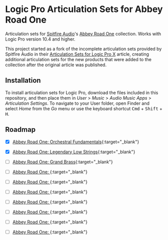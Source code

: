 # Logic Pro Articulation Sets for Abbey Road One
Articulation sets for [Spitfire Audio](https://www.spitfireaudio.com/)'s [Abbey Road One](https://www.spitfireaudio.com/abbey-road-one) collection. Works with Logic Pro version 10.4 and higher.

This project started as a fork of the incomplete articulation sets provided by Spitfire Audio in their [Articulation Sets for Logic Pro X](https://spitfireaudio.zendesk.com/hc/en-us/articles/360018909538-Articulation-Sets-for-Logic-Pro-X) article, creating additional articulation sets for the  new products that were added to the collection after the original article was published.

## Installation
To install articulation sets for Logic Pro, download the files included in this repository, and then place them in _User_ > _Music_ > _Audio Music Apps_ > _Articulation Settings_. To navigate to your User folder, open Finder and select _Home_ from the _Go_ menu or use the keyboard shortcut <kbd>Cmd</kbd> + <kbd>Shift</kbd> + <kbd>H</kbd>.

## Roadmap
- [x] [Abbey Road One: Orchestral Fundamentals](https://www.spitfireaudio.com/abbey-road-one-orchestral-foundations){:target="_blank"}
- [x] [Abbey Road One: Legendary Low Strings](https://www.spitfireaudio.com/abbey-road-one-legendary-low-strings){:target="_blank"}
- [ ] [Abbey Road One: Grand Brass](https://www.spitfireaudio.com/abbey-road-one-grand-brass){:target="_blank"}
- [ ] [Abbey Road One: ](){:target="_blank"}
- [ ] [Abbey Road One: ](){:target="_blank"}
- [ ] [Abbey Road One: ](){:target="_blank"}
- [ ] [Abbey Road One: ](){:target="_blank"}
- [ ] [Abbey Road One: ](){:target="_blank"}
- [ ] [Abbey Road One: ](){:target="_blank"}
- [ ] [Abbey Road One: ](){:target="_blank"}

